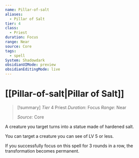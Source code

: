 ```yaml
---
name: Pillar-of-salt
aliases:
  - Pillar of Salt
tier: 4
class:
  - Priest
duration: Focus
range: Near
source: Core
tags:
  - spell
System: Shadowdark
obsidianUIMode: preview
obsidianEditingMode: live
---
```

# [[Pillar-of-salt|Pillar of Salt]]

>[!summary]
> *Tier* 4
> Priest
> *Duration*: Focus
> *Range*: Near
> 
> *Source:* Core


A creature you target turns into a statue made of hardened salt. 

You can target a creature you can see of LV 5 or less. 

If you successfully focus on this spell for 3 rounds in a row, the transformation becomes permanent.


